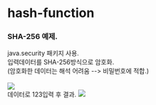 # hash-function
### SHA-256 예제.

java.security 패키지 사용.<br>
입력데이터를 SHA-256방식으로 암호화. <br>
(암호화한 데이터는 해석 어려움 --> 비밀번호에 적합.)<br>
<br>
<img src="https://user-images.githubusercontent.com/60742556/75649327-2000e200-5c96-11ea-9a8e-54ac7dc7e032.PNG"><br>
데이터로 123입력 후 결과.
<img src="https://user-images.githubusercontent.com/60742556/75649332-21320f00-5c96-11ea-9934-b6774a47f572.PNG">

